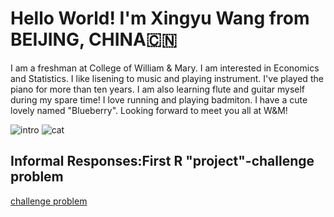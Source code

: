 # Hello World! I'm Xingyu Wang from BEIJING, CHINA🇨🇳
I am a freshman at College of William & Mary. I am interested in Economics and Statistics. I like lisening to music and playing instrument. I've played the piano for more than ten years. I am also learning flute and guitar myself during my spare time! I love running and playing badmiton. I have a cute lovely named "Blueberry". Looking forward to meet you all at W&M!

![intro](https://xingyu-wang02.github.io/DATA-100/1.PNG)
![cat](https://xingyu-wang02.github.io/DATA-100/cat.JPG)

## Informal Responses:First R "project"-challenge problem
[challenge problem](https://xingyu-wang02.github.io/DATA-100/challenge1.html)
